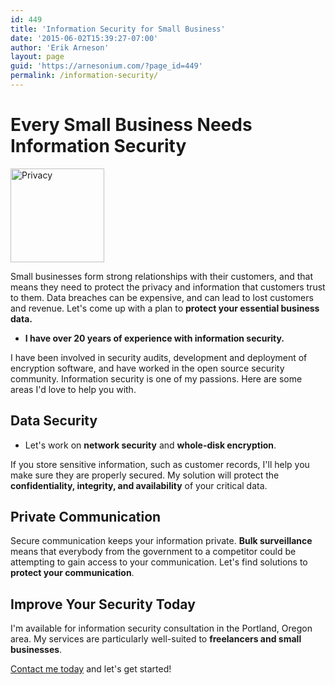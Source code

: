 ```yaml
---
id: 449
title: 'Information Security for Small Business'
date: '2015-06-02T15:39:27-07:00'
author: 'Erik Arneson'
layout: page
guid: 'https://arnesonium.com/?page_id=449'
permalink: /information-security/
---
```


# Every Small Business Needs Information Security
<img class="alignright wp-image-484 size-thumbnail" src="https://arnesonium.com/wp-content/uploads/2015/06/Privacy-150x150.jpg#right"
    alt="Privacy" width="150" height="150" />

Small businesses form strong relationships with their customers, and that means they need to protect the privacy and information that customers trust to them. Data breaches can be expensive, and can lead to lost customers and revenue. Let's come up with a plan to **protect your essential business data.**

- **I have over 20 years of experience with information security.** 

I have been involved in security audits, development and deployment of encryption software, and have worked in the open source security community. Information security is one of my passions. Here are some areas I'd love to help you with.

## Data Security

- Let's work on <strong>network security</strong> and <strong>whole-disk encryption</strong>. 

If you store sensitive information, such as customer records, I'll help you make sure they are properly secured. My solution will protect the <strong>confidentiality, integrity, and availability</strong> of your critical data.

## Private Communication

Secure communication keeps your information private. <strong>Bulk surveillance</strong> means that everybody from the government to a
competitor could be attempting to gain access to your communication. Let's find solutions to <strong>protect your communication</strong>.

## Improve Your Security Today

I'm available for information security consultation in the Portland, Oregon area. My services are particularly well-suited to
<strong>freelancers and small businesses</strong>. 

<a href="https://arnesonium.com/contact/">Contact me today</a> and let's get started!
